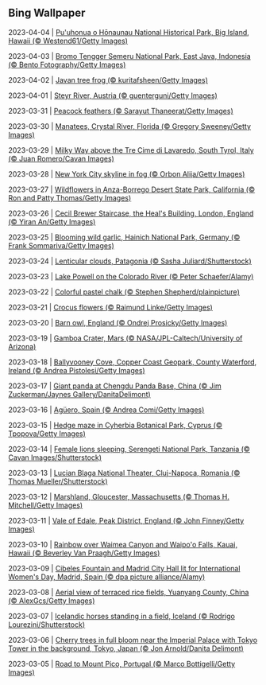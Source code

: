## Bing Wallpaper
2023-04-04 | [Pu'uhonua o Hōnaunau National Historical Park, Big Island, Hawaii (© Westend61/Getty Images)](./wallpaper/2023-04-04.jpg) 

2023-04-03 | [Bromo Tengger Semeru National Park, East Java, Indonesia (© Bento Fotography/Getty Images)](./wallpaper/2023-04-03.jpg) 

2023-04-02 | [Javan tree frog (© kuritafsheen/Getty Images)](./wallpaper/2023-04-02.jpg) 

2023-04-01 | [Steyr River, Austria (© guenterguni/Getty Images)](./wallpaper/2023-04-01.jpg) 

2023-03-31 | [Peacock feathers (© Sarayut Thaneerat/Getty Images)](./wallpaper/2023-03-31.jpg) 

2023-03-30 | [Manatees, Crystal River, Florida (© Gregory Sweeney/Getty Images)](./wallpaper/2023-03-30.jpg) 

2023-03-29 | [Milky Way above the Tre Cime di Lavaredo, South Tyrol, Italy (© Juan Romero/Cavan Images)](./wallpaper/2023-03-29.jpg) 

2023-03-28 | [New York City skyline in fog (© Orbon Alija/Getty Images)](./wallpaper/2023-03-28.jpg) 

2023-03-27 | [Wildflowers in Anza-Borrego Desert State Park, California (© Ron and Patty Thomas/Getty Images)](./wallpaper/2023-03-27.jpg) 

2023-03-26 | [Cecil Brewer Staircase, the Heal's Building, London, England (© Yiran An/Getty Images)](./wallpaper/2023-03-26.jpg) 

2023-03-25 | [Blooming wild garlic, Hainich National Park, Germany (© Frank Sommariva/Getty Images)](./wallpaper/2023-03-25.jpg) 

2023-03-24 | [Lenticular clouds, Patagonia (© Sasha Juliard/Shutterstock)](./wallpaper/2023-03-24.jpg) 

2023-03-23 | [Lake Powell on the Colorado River (© Peter Schaefer/Alamy)](./wallpaper/2023-03-23.jpg) 

2023-03-22 | [Colorful pastel chalk (© Stephen Shepherd/plainpicture)](./wallpaper/2023-03-22.jpg) 

2023-03-21 | [Crocus flowers (© Raimund Linke/Getty Images)](./wallpaper/2023-03-21.jpg) 

2023-03-20 | [Barn owl, England (© Ondrej Prosicky/Getty Images)](./wallpaper/2023-03-20.jpg) 

2023-03-19 | [Gamboa Crater, Mars (© NASA/JPL-Caltech/University of Arizona)](./wallpaper/2023-03-19.jpg) 

2023-03-18 | [Ballyvooney Cove, Copper Coast Geopark, County Waterford, Ireland (© Andrea Pistolesi/Getty Images)](./wallpaper/2023-03-18.jpg) 

2023-03-17 | [Giant panda at Chengdu Panda Base, China (© Jim Zuckerman/Jaynes Gallery/DanitaDelimont)](./wallpaper/2023-03-17.jpg) 

2023-03-16 | [Agüero, Spain (© Andrea Comi/Getty Images)](./wallpaper/2023-03-16.jpg) 

2023-03-15 | [Hedge maze in Cyherbia Botanical Park, Cyprus (© Tpopova/Getty Images)](./wallpaper/2023-03-15.jpg) 

2023-03-14 | [Female lions sleeping, Serengeti National Park, Tanzania (© Cavan Images/Shutterstock)](./wallpaper/2023-03-14.jpg) 

2023-03-13 | [Lucian Blaga National Theater, Cluj-Napoca, Romania (© Thomas Mueller/Shutterstock)](./wallpaper/2023-03-13.jpg) 

2023-03-12 | [Marshland, Gloucester, Massachusetts (© Thomas H. Mitchell/Getty Images)](./wallpaper/2023-03-12.jpg) 

2023-03-11 | [Vale of Edale, Peak District, England (© John Finney/Getty Images)](./wallpaper/2023-03-11.jpg) 

2023-03-10 | [Rainbow over Waimea Canyon and Waipo'o Falls, Kauai, Hawaii (© Beverley Van Praagh/Getty Images)](./wallpaper/2023-03-10.jpg) 

2023-03-09 | [Cibeles Fountain and Madrid City Hall lit for International Women's Day, Madrid, Spain (© dpa picture alliance/Alamy)](./wallpaper/2023-03-09.jpg) 

2023-03-08 | [Aerial view of terraced rice fields, Yuanyang County, China (© AlexGcs/Getty Images)](./wallpaper/2023-03-08.jpg) 

2023-03-07 | [Icelandic horses standing in a field, Iceland (© Rodrigo Lourezini/Shutterstock)](./wallpaper/2023-03-07.jpg) 

2023-03-06 | [Cherry trees in full bloom near the Imperial Palace with Tokyo Tower in the background, Tokyo, Japan (© Jon Arnold/Danita Delimont)](./wallpaper/2023-03-06.jpg) 

2023-03-05 | [Road to Mount Pico, Portugal (© Marco Bottigelli/Getty Images)](./wallpaper/2023-03-05.jpg) 

